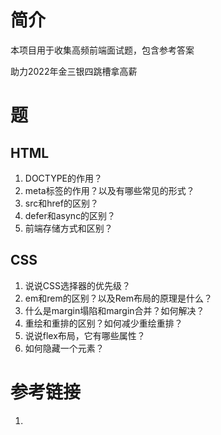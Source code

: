 # 简介

本项目用于收集高频前端面试题，包含参考答案

助力2022年金三银四跳槽拿高薪


# 题
## HTML
1. DOCTYPE的作⽤？
2. meta标签的作用？以及有哪些常见的形式？
3. src和href的区别？
4. defer和async的区别？
5. 前端存储方式和区别？


## CSS
1. 说说CSS选择器的优先级？
2. em和rem的区别？以及Rem布局的原理是什么？
3. 什么是margin塌陷和margin合并？如何解决？
4. 重绘和重排的区别？如何减少重绘重排？
5. 说说flex布局，它有哪些属性？
6. 如何隐藏一个元素？

# 参考链接
1. 
